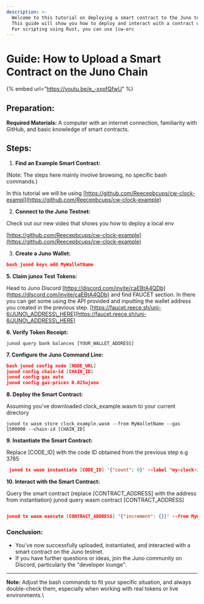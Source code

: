 ```yaml
---
description: >-
  Welcome to this tutorial on deploying a smart contract to the Juno testnet.
  This guide will show you how to deploy and interact with a contract using CLI.
  For scripting using Rust, you can use [cw-orc
---
```


# Guide: How to Upload a Smart Contract on the Juno Chain

{% embed url="https://youtu.be/e_-xxpfQfwU" %}

## **Preparation:**

**Required Materials:** A computer with an internet connection, familiarity with GitHub, and basic knowledge of smart contracts.

## **Steps:**

1. **Find an Example Smart Contract:**

(Note: The steps here mainly involve browsing, no specific bash commands.)

In this tutorial we will be using [https://github.com/Reecepbcups/cw-clock-exampl](https://github.com/Reecepbcups/cw-clock-example)

2. **Connect to the Juno Testnet:**

Check out our new video that shows you how to deploy a local env

[https://github.com/Reecepbcups/cw-clock-example](https://github.com/Reecepbcups/cw-clock-example)

3. **Create a Juno Wallet:**

```json
bash junod keys add MyWalletName
```

**5. Claim junox Test Tokens:**

Head to Juno Discord [https://discord.com/invite/caEBtA4QDb](https://discord.com/invite/caEBtA4QDb) and find FAUCET section. In there you can get some using the API provided and inputting the wallet address you created in the previous step. [https://faucet.reece.sh/uni-6/JUNO\_ADDRESS\_HERE](https://faucet.reece.sh/uni-6/JUNO\_ADDRESS\_HERE)

**6. Verify Token Receipt:**

```
junod query bank balances [YOUR_WALLET_ADDRESS]
```

**7. Configure the Juno Command Line:**

```json
bash junod config node [NODE_URL] 
junod config chain-id [CHAIN_ID] 
junod config gas auto 
junod config gas-prices 0.025ujuno
```

**8. Deploy the Smart Contract:**

Assuming you've downloaded clock\_example.wasm to your current directory

```
junod tx wasm store clock_example.wasm --from MyWalletName --gas 1500000 --chain-id [CHAIN_ID]
```

**9. Instantiate the Smart Contract:**

Replace \[CODE\_ID] with the code ID obtained from the previous step e.g 3785

```json
 junod tx wasm instantiate [CODE_ID] '{"count": 0}' --label "my-clock-instance" --from MyWalletName --amount 100ujuno
```

**10. Interact with the Smart Contract:**

Query the smart contract (replace \[CONTRACT\_ADDRESS] with the address from instantiation) junod query wasm contract \[CONTRACT\_ADDRESS]

```json

junod tx wasm execute [CONTRACT_ADDRESS] '{"increment": {}}' --from MyWalletName --amount 10ujuno
```

### **Conclusion:**

* You've now successfully uploaded, instantiated, and interacted with a smart contract on the Juno testnet.
* If you have further questions or ideas, join the Juno community on Discord, particularly the "developer lounge".

***

**Note:** Adjust the bash commands to fit your specific situation, and always double-check them, especially when working with real tokens or live environments.\\
